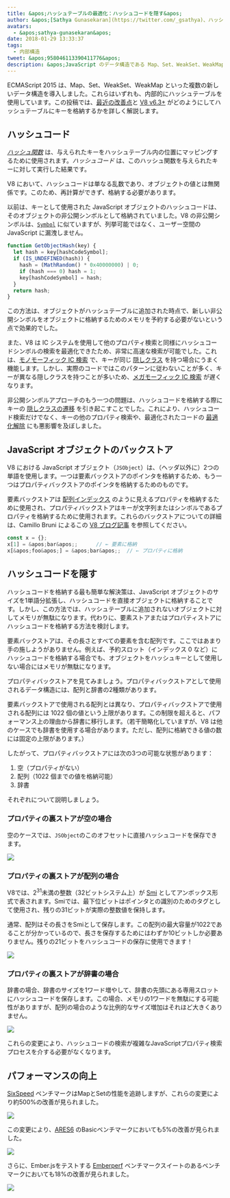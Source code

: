 ```yaml
---
title: &apos;ハッシュテーブルの最適化：ハッシュコードを隠す&apos;
author: &apos;[Sathya Gunasekaran](https://twitter.com/_gsathya)、ハッシュコードの管理者&apos;
avatars:
  - &apos;sathya-gunasekaran&apos;
date: 2018-01-29 13:33:37
tags:
  - 内部構造
tweet: &apos;958046113390411776&apos;
description: &apos;JavaScript のデータ構造である Map、Set、WeakSet、WeakMap などの多くは、内部的にハッシュテーブルを使用します。この記事では、V8 v6.3 がハッシュテーブルのパフォーマンスをどのように向上させたかを説明します。&apos;
---
```

ECMAScript 2015 は、Map、Set、WeakSet、WeakMap といった複数の新しいデータ構造を導入しました。これらはいずれも、内部的にハッシュテーブルを使用しています。この投稿では、[最近の改善点](https://bugs.chromium.org/p/v8/issues/detail?id=6404)と [V8 v6.3+](/blog/v8-release-63) がどのようにしてハッシュテーブルにキーを格納するかを詳しく解説します。

<!--truncate-->
## ハッシュコード

[_ハッシュ関数_](https://ja.wikipedia.org/wiki/%E3%83%8F%E3%83%83%E3%82%B7%E3%83%A5%E9%96%A2%E6%95%B0) は、与えられたキーをハッシュテーブル内の位置にマッピングするために使用されます。_ハッシュコード_ は、このハッシュ関数を与えられたキーに対して実行した結果です。

V8 において、ハッシュコードは単なる乱数であり、オブジェクトの値とは無関係です。このため、再計算ができず、格納する必要があります。

以前は、キーとして使用された JavaScript オブジェクトのハッシュコードは、そのオブジェクトの非公開シンボルとして格納されていました。V8 の非公開シンボルは、[`Symbol`](https://developer.mozilla.org/ja/docs/Web/JavaScript/Reference/Global_Objects/Symbol) に似ていますが、列挙可能ではなく、ユーザー空間の JavaScript に漏洩しません。

```js
function GetObjectHash(key) {
  let hash = key[hashCodeSymbol];
  if (IS_UNDEFINED(hash)) {
    hash = (MathRandom() * 0x40000000) | 0;
    if (hash === 0) hash = 1;
    key[hashCodeSymbol] = hash;
  }
  return hash;
}
```

この方法は、オブジェクトがハッシュテーブルに追加された時点で、新しい非公開シンボルをオブジェクトに格納するためのメモリを予約する必要がないという点で効果的でした。

また、V8 は IC システムを使用して他のプロパティ検索と同様にハッシュコードシンボルの検索を最適化できたため、非常に高速な検索が可能でした。これは、[モノモーフィック IC 検索](https://ja.wikipedia.org/wiki/%E3%82%A4%E3%83%B3%E3%83%A9%E3%82%A4%E3%83%B3%E3%81%AB%E3%82%88%E3%82%8B%E9%80%9F%E6%85%A2%E7%9B%AE%E8%80%83%E5%AF%9F#%E3%83%A2%E3%83%8E%E5%9E%8B) で、キーが同じ [隠しクラス](/) を持つ場合にうまく機能します。しかし、実際のコードではこのパターンに従わないことが多く、キーが異なる隠しクラスを持つことが多いため、[メガモーフィック IC 検索](https://ja.wikipedia.org/wiki/%E3%82%A4%E3%83%B3%E3%83%A9%E3%82%A4%E3%83%B3%E3%81%AB%E3%82%88%E3%82%8B%E9%80%9F%E6%85%A2%E7%9B%AE%E8%80%83%E5%AF%9F#%E3%83%A1%E3%82%AC%E5%9E%8B) が遅くなります。

非公開シンボルアプローチのもう一つの問題は、ハッシュコードを格納する際にキーの [隠しクラスの遷移](/#fast-property-access) を引き起こすことでした。これにより、ハッシュコード検索だけでなく、キーの他のプロパティ検索や、最適化されたコードの [最適化解除](https://floitsch.blogspot.com/2012/03/optimizing-for-v8-inlining.html) にも悪影響を及ぼしました。

## JavaScript オブジェクトのバックストア

V8 における JavaScript オブジェクト（`JSObject`）は、（ヘッダ以外に）2つの単語を使用します。一つは要素バックストアのポインタを格納するため、もう一つはプロパティバックストアのポインタを格納するためのものです。

要素バックストアは [配列インデックス](https://tc39.es/ecma262/#sec-array-index) のように見えるプロパティを格納するために使用され、プロパティバックストアはキーが文字列またはシンボルであるプロパティを格納するために使用されます。これらのバックストアについての詳細は、Camillo Bruni によるこの [V8 ブログ記事](/blog/fast-properties) を参照してください。

```js
const x = {};
x[1] = &apos;bar&apos;;      // ← 要素に格納
x[&apos;foo&apos;] = &apos;bar&apos;;  // ← プロパティに格納
```

## ハッシュコードを隠す

ハッシュコードを格納する最も簡単な解決策は、JavaScript オブジェクトのサイズを1単語分拡張し、ハッシュコードを直接オブジェクトに格納することです。しかし、この方法では、ハッシュテーブルに追加されないオブジェクトに対してメモリが無駄になります。代わりに、要素ストアまたはプロパティストアにハッシュコードを格納する方法を検討します。

要素バックストアは、その長さとすべての要素を含む配列です。ここではあまり手の施しようがありません。例えば、予約スロット（インデックス 0 など）にハッシュコードを格納する場合でも、オブジェクトをハッシュキーとして使用しない場合にはメモリが無駄になります。

プロパティバックストアを見てみましょう。プロパティバックストアとして使用されるデータ構造には、配列と辞書の2種類があります。

要素バックストアで使用される配列とは異なり、プロパティバックストアで使用される配列には 1022 個の値という上限があります。この制限を超えると、パフォーマンス上の理由から辞書に移行します。（若干簡略化していますが、V8 は他のケースでも辞書を使用する場合があります。ただし、配列に格納できる値の数には固定の上限があります。）

したがって、プロパティバックストアには次の3つの可能な状態があります：

1. 空（プロパティがない）
2. 配列（1022 個までの値を格納可能）
3. 辞書

それぞれについて説明しましょう。

### プロパティの裏ストアが空の場合

空のケースでは、`JSObject`のこのオフセットに直接ハッシュコードを保存できます。

![](/_img/hash-code/properties-backing-store-empty.png)

### プロパティの裏ストアが配列の場合

V8では、2<sup>31</sup>未満の整数（32ビットシステム上）が [Smi](https://wingolog.org/archives/2011/05/18/value-representation-in-javascript-implementations) としてアンボックス形式で表されます。Smiでは、最下位ビットはポインタとの識別のためのタグとして使用され、残りの31ビットが実際の整数値を保持します。

通常、配列はその長さをSmiとして保存します。この配列の最大容量が1022であることが分かっているので、長さを保存するためにはわずか10ビットしか必要ありません。残りの21ビットをハッシュコードの保存に使用できます！

![](/_img/hash-code/properties-backing-store-array.png)

### プロパティの裏ストアが辞書の場合

辞書の場合、辞書のサイズを1ワード増やして、辞書の先頭にある専用スロットにハッシュコードを保存します。この場合、メモリの1ワードを無駄にする可能性がありますが、配列の場合のような比例的なサイズ増加はそれほど大きくありません。

![](/_img/hash-code/properties-backing-store-dictionary.png)

これらの変更により、ハッシュコードの検索が複雑なJavaScriptプロパティ検索プロセスを介する必要がなくなります。

## パフォーマンスの向上

[SixSpeed](https://github.com/kpdecker/six-speed) ベンチマークはMapとSetの性能を追跡しますが、これらの変更により約500%の改善が見られました。

![](/_img/hash-code/sixspeed.png)

この変更により、[ARES6](https://webkit.org/blog/7536/jsc-loves-es6/) のBasicベンチマークにおいても5%の改善が見られました。

![](/_img/hash-code/ares-6.png)

さらに、Ember.jsをテストする [Emberperf](http://emberperf.eviltrout.com/) ベンチマークスイートのあるベンチマークにおいても18%の改善が見られました。

![](/_img/hash-code/emberperf.jpg)
